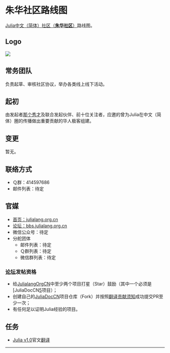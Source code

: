 # 朱华社区路线图

[Julia中文（简体）社区（**朱华社区**）][0]路线图。

## Logo

![][1]

## 常务团队

负责起草、审核社区协议，举办各类线上线下活动。

## 起初

由发起者[那个秀才][2]及联合发起伙伴、前十位关注者，应邀的曾为Julia在中文（简体）圈的传播做出重要贡献的华人极客组建。

## 变更

暂无。

## 联络方式

- Ｑ群：414597686
- 邮件列表：待定

## 官媒

- [首页：julialang.org.cn][0]
- [论坛：bbs.julialang.org.cn][3]
- 微信公众号：待定
- 分舵团体
  - 邮件列表：待定
  - Ｑ群列表：待定
  - 微信群列表：待定

### [论坛][3]发帖资格

- 给[JulialangOrgCN][6]中至少两个项目打星（Star）鼓励（其中一个必须是[JuliaDocCN[5]项目）；
- 创建自己的[JuliaDocCN][5]项目仓库（Fork）并按照[翻译贡献须知][7]成功提交PR至少一次；
- 有任何足以证明Julia经验的项目。

## 任务

- [Julia v1.0][4]官文[翻译][5]

---
[0]: http://julialang.org.cn
[1]: https://github.com/JulialangOrgCN/julialang.org.cn/blob/master/JulialangOrgCN-Logo.png
[2]: https://github.com/nagexiucai
[3]: http://bbs.julialang.org.cn
[4]: https://github.com/JuliaLang/julia/tree/release-1.0/doc
[5]: https://github.com/JulialangOrgCN/JuliaDocCN
[6]: https://github.com/JulialangOrgCN
[7]: https://github.com/JulialangOrgCN/JuliaDocCN/blob/master/翻译贡献须知.md
